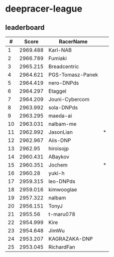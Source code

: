 # deepracer-league

## leaderboard

<!-- leaderboard -->
| # | Score | RacerName |   |
| - | ----- | --------- | - |
| 1 | 2969.488 | Karl-NAB | |
| 2 | 2966.789 | Fumiaki | |
| 3 | 2965.215 | Breadcentric | |
| 4 | 2964.621 | PGS-Tomasz-Panek | |
| 5 | 2964.419 | nero-DNPds | |
| 6 | 2964.297 | Etaggel | |
| 7 | 2964.209 | Jouni-Cybercom | |
| 8 | 2963.992 | sola-DNPds | |
| 9 | 2963.295 | maeda-ai | |
| 10 | 2963.031 | nalbam-me | |
| 11 | 2962.992 | JasonLian | * |
| 12 | 2962.967 | Aiis-DNP | |
| 13 | 2962.95 | hiroisojp | |
| 14 | 2960.431 | ABaykov | |
| 15 | 2960.351 | Jochem | * |
| 16 | 2960.28 | yuki-h | |
| 17 | 2959.315 | leo-DNPds | |
| 18 | 2959.016 | kimwooglae | |
| 19 | 2957.322 | nalbam | |
| 20 | 2956.151 | TonyJ | |
| 21 | 2955.56 | t-maru078 | |
| 22 | 2954.999 | Kire | |
| 23 | 2954.648 | JimWu | |
| 24 | 2953.207 | KAGRAZAKA-DNP | |
| 25 | 2953.045 | RichardFan | |
